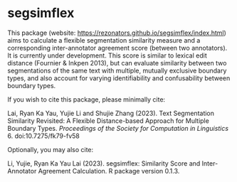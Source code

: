 # segsimflex

This package (website: https://rezonators.github.io/segsimflex/index.html) aims to calculate a flexible segmentation similarity measure and a corresponding inter-annotator agreement score (between two annotators). It is currently under development. This score is similar to lexical edit distance (Fournier & Inkpen 2013), but can evaluate similarity between two segmentations of the same text with multiple, mutually exclusive boundary types, and also account for varying identifiability and confusability between boundary types.

If you wish to cite this package, please minimally cite:

Lai, Ryan Ka Yau, Yujie Li and Shujie Zhang (2023). Text Segmentation Similarity Revisited: A Flexible Distance-based Approach for Multiple Boundary Types. _Proceedings of the Society for Computation in Linguistics_ 6. doi:10.7275/fk79-fv58

Optionally, you may also cite:

Li, Yujie, Ryan Ka Yau Lai (2023). segsimflex: Similarity Score and Inter-Annotator Agreement Calculation. R package version 0.1.3.

